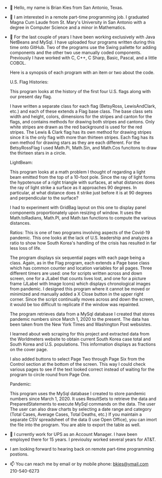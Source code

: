 - 👋 Hello, my name is Brian Kies from San Antonio, Texas.
- 👀 I am interested in a remote part-time programming job. I graduated Magna Cum Laude 
     from St. Mary's University in San Antonio with a degree in Computer Science
     and a minor in Mathematics.
- 🌱 For the last couple of years I have been working exclusively with Java NetBeans and MySql. I have uploaded four programs written during this time onto GitHub.        Two of the programs use the Swing pallette for adding components and the other two use manually coded components. Previously I have worked with C, C++, C Sharp,        Basic, Pascal, and a little COBOL.

     Here is a synopsis of each program with an item or two about the code.
     
     U.S. Flag Histories:
     
     This program looks at the history of the first four U.S. flags along with our present day flag.
     
     I have written a separate class for each flag (BetsyRoss, LewisAndClark, etc.) and each of these extends a Flag base class. The base class sets width and height, 
     colors, dimensions for the stripes and canton for the flags, and contains methods for drawing both stripes and cantons. Only white stripes are drawn as the red        background is used for the red stripes. The Lewis & Clark flag has its own method for drawing stripes since it is the only flag with more than thirteen stripes.        Each flag has its own method for drawing stars as they are each different. For the BetsyRossFlag I used Math.Pi, Math.Sin, and Math.Cos funcitons to draw the          thirteen stars in a circle.
     
     LightBeam: 
     
     This program looks at a math problem I thought of regarding a light beam emitted from the top of a 10-foot pole. Since the ray of light forms the hypotenuse 
     of a right triangle with surfaces, at what distances does the ray of light strike a surface as it approaches 90 degrees. In particular, at what distance does it        strike just before it is at 90 degrees and perpendicular to the surface?
     
     I had to experiment with GridBag layout on this one to display panel components proportionately upon resizing of window. It uses the Math.toRadians, Math.PI,
     and Math.tan functions to compute the various distances. 
     
     Ratios:
     This is one of two programs involving aspects of the Covid-19 pandemic. This one looks at the lack of U.S. leadership and analyzes a ratio to show how South            Korea's handling of the crisis has resulted in far less loss of life.
     
     The program displays six sequential pages with each page being a class. Again, as in the Flag program, each extends a Page base class which has common counter and 
     location variables for all pages. Three different timers are used: one for scripts written across and down screen, one for a JLabel that counts lives lost, and 
     one for a picture frame (JLabel with Image Icons) which displays chronological images from pandemic. I designed this program where it cannot be moved or minimized and
     manually added a X Close button in the upper right corner. Since the script continually moves across and down the screen, it would be too difficult to replicate
     if the window was repainted. 
     
     The program retrieves data from a MySql database I created that stores pandemic numbers since March 1, 2020 to the present. The data has been taken from the
     New York Times and Washington Post websistes. 
     
     I learned about web scraping for this project and extracted data from the Worldmeters website to obtain current South Korea case total and South Korea and
     U.S. populations. This information displays as fractions on the cover page.
     
     I also added buttons to select Page Two through Page Six from the Control section at the bottom of the screen. This way I could check various pages to see if the      text looked correct instead of waiting for the program to circle round from Page One.
     
     Pandemic:
     
     This program uses the MySql database I created to store pandemic numbers since March 1, 2020. It uses ResultSets to retrieve the data and PreparedStatements to
     execute MySql commands on the data. The user The user can also draw charts by selecting a date range and category (Total Cases, Average Cases, Total Deaths, etc.) If you
     maintain a separate CSV spreadsheet of the data (I use Open Office), you can imort the file into the program. You are able to export the table as well. 
     
- 💞️ I currently work for UPS as an Account Manager. I have been employed there for 15 years. I previoulsy worked several years for AT&T. 
- I am looking forward to hearing back on remote part-time programming postions. 
- 📫 You can reach me by email or by mobile phone:  bkies@ymail.com   210-540-6273

<!---
bkies23/bkies23 is a ✨ special ✨ repository because its `README.md` (this file) appears on your GitHub profile.
You can click the Preview link to take a look at your changes.
--->
